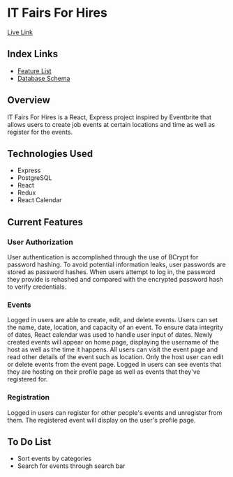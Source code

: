 # IT Fairs For Hires
[Live Link](https://it-fairs-for-hires.herokuapp.com/)

## Index Links
- [Feature List](https://github.com/rzh150030/Eventbrite-clone-project/wiki/MVP-Feature-List)
- [Database Schema](https://github.com/rzh150030/Eventbrite-clone-project/wiki/Database-Schema)

## Overview
IT Fairs For Hires is a React, Express project inspired by Eventbrite that allows users to create job events at certain locations and time as well as register for the events. 

## Technologies Used
- Express
- PostgreSQL
- React
- Redux
- React Calendar

## Current Features
### User Authorization
User authentication is accomplished through the use of BCrypt for password hashing. To avoid potential information leaks, user passwords are stored as password hashes. When users attempt to log in, the password they provide is rehashed and compared with the encrypted password hash to verify credentials.

### Events
Logged in users are able to create, edit, and delete events. Users can set the name, date, location, and capacity of an event. To ensure data integrity of dates, React calendar was used to handle user input of dates. Newly created events will appear on home page, displaying the username of the host as well as the time it happens. All users can visit the event page and read other details of the event such as location. Only the host user can edit or delete events from the event page. Logged in users can see events that they are hosting on their profile page as well as events that they've registered for.

### Registration
Logged in users can register for other people's events and unregister from them. The registered event will display on the user's profile page.

## To Do List
- Sort events by categories
- Search for events through search bar

